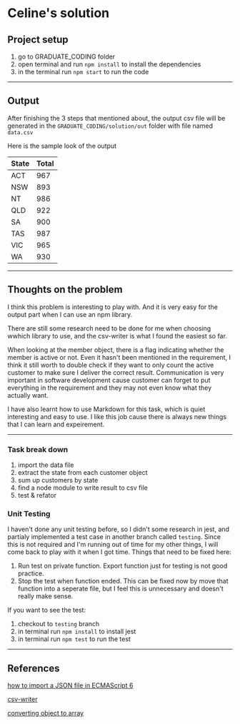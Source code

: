 # Celine's solution

## Project setup
1. go to GRADUATE_CODING folder
2. open terminal and run `npm install` to install the dependencies
3. in the terminal run `npm start` to run the code

---
## Output 
After finishing the 3 steps that mentioned about, the output csv file will be generated in the `GRADUATE_CODING/solution/out` folder with file named `data.csv`

Here is the sample look of the output

State|Total
--- | --- 
ACT | 967
NSW | 893
NT | 986
QLD | 922
SA | 900
TAS | 987
VIC | 965
WA | 930


---
## Thoughts on the problem
I think this problem is interesting to play with. And it is very easy for the output part when I can use an npm library. 

There are still some research need to be done for me when choosing wwhich library to use, and the csv-writer is what I found the easiest so far.

When looking at the member object, there is a flag indicating whether the member is active or not. Even it hasn't been mentioned in the requirement, I think it still worth to double check if they want to only count the active customer to make sure I deliver the correct result. Communication is very important in software development cause customer can forget to put everything in the requirement and they may not even know what they actually want.

I have also learnt how to use Markdown for this task, which is quiet interesting and easy to use. I like this job cause there is always new things that I can learn and expeirement. 

---
### Task break down
1. import the data file
2. extract the state from each customer object
3. sum up customers by state
4. find a node module to write result to csv file
5. test & refator

### Unit Testing
I haven't done any unit testing before, so I didn't some research in jest, and partialy implemented a test case in another branch called `testing`.
Since this is not required and I'm running out of time for my other things, I will come back to play with it when I got time.
Things that need to be fixed here:
1. Run test on private function. Export function just for testing is not good practice.
2. Stop the test when function ended. This can be fixed now by move that function into a seperate file, but I feel this is unnecessary and doesn't really make sense.

If you want to see the test:
1. checkout to `testing` branch
2. in terminal run `npm install` to install jest
3. in terminal run `npm test` to run the test

---
## References
[how to import a JSON file in ECMAScript 6](https://stackoverflow.com/questions/34944099/how-to-import-a-json-file-in-ecmascript-6)

[csv-writer](https://www.npmjs.com/package/csv-writer)

[converting object to array](https://www.samanthaming.com/tidbits/76-converting-object-to-array/)

